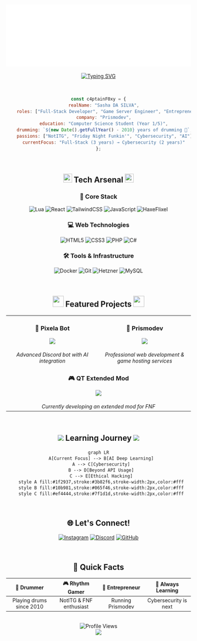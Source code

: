 <!-- Header Animation -->
<div align="center">
  <img src="header.svg" alt="Header" />
</div>


<!-- Typing Animation -->
<div align="center">
  
  [![Typing SVG](https://readme-typing-svg.demolab.com?font=JetBrains+Mono&weight=600&size=22&pause=1000&color=58A6FF&center=true&vCenter=true&random=false&width=600&lines=%22Nothing+personal+kid%22;Entrepreneur+%26+Student;Drummer+%26+Rhythm+Gamer;Building+the+digital+future+%F0%9F%9A%80)](https://git.io/typing-svg)
  
</div>

<!-- About Me Section with Animated Badges -->
<div align="center">
  <br>
  
  ```javascript
  const c4ptainF0xy = {
      realName: "Sasha DA SILVA",
      roles: ["Full-Stack Developer", "Game Server Engineer", "Entrepreneur"],
      company: "Prismodev",
      education: "Computer Science Student (Year 1/5)",
      drumming: `${new Date().getFullYear() - 2010} years of drumming 🥁`,
      passions: ["NotITG", "Friday Night Funkin'", "Cybersecurity", "AI"],
      currentFocus: "Full-Stack (3 years) → Cybersecurity (2 years)"
  };
  ```
</div>

<br>

<!-- Tech Stack Section with Animated Icons -->
<h2 align="center">
  <img src="https://media2.giphy.com/media/QssGEmpkyEOhBCb7e1/giphy.gif?cid=ecf05e47a0n3gi1bfqntqmob8g9aid1oyj2wr3ds3mg700bl&rid=giphy.gif" width="24px" height="24px">
  Tech Arsenal
  <img src="https://media2.giphy.com/media/QssGEmpkyEOhBCb7e1/giphy.gif?cid=ecf05e47a0n3gi1bfqntqmob8g9aid1oyj2wr3ds3mg700bl&rid=giphy.gif" width="24px" height="24px">
</h2>

<div align="center">
  
### 🎯 Core Stack
![Lua](https://img.shields.io/badge/Lua-2C2D72?style=for-the-badge&logo=lua&logoColor=white)
![React](https://img.shields.io/badge/React-20232A?style=for-the-badge&logo=react&logoColor=61DAFB)
![TailwindCSS](https://img.shields.io/badge/Tailwind_CSS-38B2AC?style=for-the-badge&logo=tailwind-css&logoColor=white)
![JavaScript](https://img.shields.io/badge/JavaScript-F7DF1E?style=for-the-badge&logo=javascript&logoColor=black)
![HaxeFlixel](https://img.shields.io/badge/Haxe-EA8220?style=for-the-badge&logo=haxe&logoColor=white)

### 💻 Web Technologies
![HTML5](https://img.shields.io/badge/HTML5-E34F26?style=for-the-badge&logo=html5&logoColor=white)
![CSS3](https://img.shields.io/badge/CSS3-1572B6?style=for-the-badge&logo=css3&logoColor=white)
![PHP](https://img.shields.io/badge/PHP-777BB4?style=for-the-badge&logo=php&logoColor=white)
![C#](https://img.shields.io/badge/C%23-239120?style=for-the-badge&logo=csharp&logoColor=white)

### 🛠️ Tools & Infrastructure
![Docker](https://img.shields.io/badge/Docker-2496ED?style=for-the-badge&logo=docker&logoColor=white)
![Git](https://img.shields.io/badge/Git-F05032?style=for-the-badge&logo=git&logoColor=white)
![Hetzner](https://img.shields.io/badge/Hetzner-D50C2D?style=for-the-badge&logo=hetzner&logoColor=white)
![MySQL](https://img.shields.io/badge/MySQL-4479A1?style=for-the-badge&logo=mysql&logoColor=white)

</div>

<br>

<!-- Projects Section -->
<h2 align="center">
  <img src="https://media.giphy.com/media/iY8CRBdQXODJSCERIr/giphy.gif" width="30px" height="30px">
  Featured Projects
  <img src="https://media.giphy.com/media/iY8CRBdQXODJSCERIr/giphy.gif" width="30px" height="30px">
</h2>

<div align="center">
  <table>
    <tr>
      <td align="center" width="50%">
        <h3>🤖 Pixela Bot</h3>
        <a href="https://pixela.prismodev.fr">
          <img src="https://img.shields.io/badge/Visit-Pixela-4285F4?style=for-the-badge&logo=node.js&logoColor=white" />
        </a>
        <br><br>
        <i>Advanced Discord bot with AI integration</i>
      </td>
      <td align="center" width="50%">
        <h3>🏢 Prismodev</h3>
        <a href="https://prismodev.fr">
          <img src="https://img.shields.io/badge/Visit-Prismodev-000000?style=for-the-badge&logo=react&logoColor=white" />
        </a>
        <br><br>
        <i>Professional web development & game hosting services</i>
      </td>
    </tr>
    <tr>
      <td align="center" colspan="2">
        <h3>🎮 QT Extended Mod</h3>
        <img src="https://img.shields.io/badge/Friday_Night_Funkin'-FF6B6B?style=for-the-badge&logo=apple%20music&logoColor=white" />
        <br><br>
        <i>Currently developing an extended mod for FNF</i>
      </td>
    </tr>
  </table>
</div>

<br>

<!-- Currently Learning Section -->
<h2 align="center">
  <img src="https://media.giphy.com/media/WUlplcMpOCEmTGBtBW/giphy.gif" width="30">
  Learning Journey
  <img src="https://media.giphy.com/media/WUlplcMpOCEmTGBtBW/giphy.gif" width="30">
</h2>

<div align="center">
  
  ```mermaid
  graph LR
    A[Current Focus] --> B[AI Deep Learning]
    A --> C[Cybersecurity]
    B --> D[Beyond API Usage]
    C --> E[Ethical Hacking]
    style A fill:#1f2937,stroke:#3b82f6,stroke-width:2px,color:#fff
    style B fill:#10b981,stroke:#065f46,stroke-width:2px,color:#fff
    style C fill:#ef4444,stroke:#7f1d1d,stroke-width:2px,color:#fff
  ```
  
</div>

<br>

<!-- Connect Section -->
<h2 align="center">
  🌐 Let's Connect!
</h2>

<div align="center">
  
  [![Instagram](https://img.shields.io/badge/Instagram-E4405F?style=for-the-badge&logo=instagram&logoColor=white)](https://www.instagram.com/c4ptainfoxy/)
  [![Discord](https://img.shields.io/badge/Discord-7289DA?style=for-the-badge&logo=discord&logoColor=white)](https://discordapp.com/users/1195101621143740509)
  [![GitHub](https://img.shields.io/badge/GitHub-100000?style=for-the-badge&logo=github&logoColor=white)](https://github.com/C4ptainF0xy)
  
</div>

<br>

<!-- Fun Facts Section -->
<h2 align="center">
  🎯 Quick Facts
</h2>

<div align="center">
  
| 🥁 Drummer | 🎮 Rhythm Gamer | 💼 Entrepreneur | 🌱 Always Learning |
|:---:|:---:|:---:|:---:|
| Playing drums since 2010 | NotITG & FNF enthusiast | Running Prismodev | Cybersecurity is next |

</div>

<br>

<!-- Profile Views Counter -->
<div align="center">
  <img src="https://komarev.com/ghpvc/?username=C4ptainF0xy&style=for-the-badge&color=58A6FF" alt="Profile Views" />
</div>

<!-- Footer Wave -->
<div align="center">
  <img src="https://capsule-render.vercel.app/api?type=waving&color=gradient&customColorList=12,14,16,17,11&height=100&section=footer&animation=twinkling" />
</div>

<!-- Hidden Signature -->
<!-- Made with 💙 by C4ptainF0xy | "Nothing personal kid" -->
